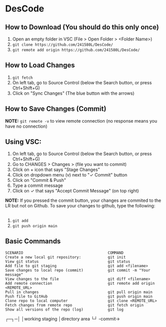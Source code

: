 # DesCode

## How to Download (You should do this only once)
1. Open an empty folder in VSC (File > Open Folder > &lt;Folder Name>)
2. `git clone https://github.com/241580L/DesCode/`
3. `git remote add origin https://github.com/241580L/DesCode/`

## How to Load Changes
1. `git fetch`
2. On left tab, go to Source Control (below the Search button, or press Ctrl+Shift+G)
3. Click on "Sync Changes" (The blue button with the arrows)

## How to Save Changes (Commit)
**NOTE:** `git remote -v` to view remote connection (no response means you have no connection)

## Using VSC:
1. On left tab, go to Source Control (below the Search button, or press Ctrl+Shift+G)
2. Go to CHANGES > Changes > (file you want to commit)
3. Click on + icon that says "Stage Changes"
4. Click on dropdown menu (v) next to "✓ Commit" button
5. Click on "Commit & Push"
6. Type a commit message
7. Click on ✓ that says "Accept Commit Message" (on top right)

**NOTE:**
If you pressed the commit button, your changes are commited to the LR but not on Github.
To save your changes to github, type the following:

##
1. `git add`
2. `git push origin main`

## Basic Commands
```
SCENARIO                                      COMMAND
Create a new local git repository:            git init
View git status                               git status
Add file to git staging                       git add <filename>
Save changes to local repo (commit)           git commit -m "Your message"
View changes to the file                      git diff <filename>
Add remote connection                         git remote add origin <REMOTE_URL>
Pull in changes                               git pull origin main
Push file to GitHub	                          git push origin main
Clone repo to local computer                  git clone <REMOTE_URL>
Fetch changes from remote repo                git fetch origin
Show all versions of the repo (log)           git log
```
┌─┐─│
│working  staging
│directory area
└┘
-commit→

